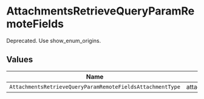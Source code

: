 # AttachmentsRetrieveQueryParamRemoteFields

Deprecated. Use show_enum_origins.


## Values

| Name                                                      | Value                                                     |
| --------------------------------------------------------- | --------------------------------------------------------- |
| `AttachmentsRetrieveQueryParamRemoteFieldsAttachmentType` | attachment_type                                           |